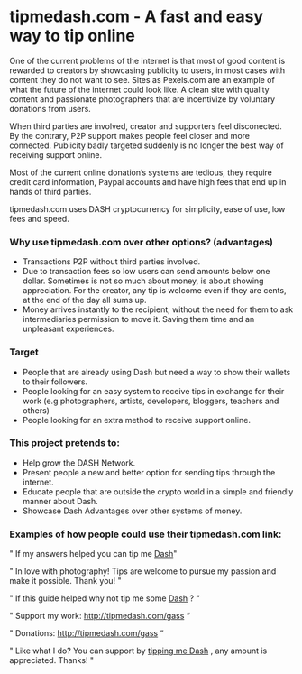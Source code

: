 # tipmedash.com - A fast and easy way to tip online

One of the current problems of the internet is that most of good content is rewarded to creators by showcasing publicity to users, in most cases with content they do not want to see. Sites as Pexels.com are an example of what the future of the internet could look like. A clean site with quality content and passionate photographers that are incentivize by voluntary donations from users.

When third parties are involved, creator and supporters feel disconected. By the contrary, P2P support makes people feel closer and more connected. Publicity badly targeted suddenly is no longer the best way of receiving support online.

Most of the current online donation’s systems are tedious, they require credit card information, Paypal accounts and have high fees that end up in hands of third parties. 

tipmedash.com uses DASH cryptocurrency for simplicity, ease of use, low fees and speed.

### Why use tipmedash.com over other options? (advantages)

*   Transactions P2P without third parties involved.
*   Due to transaction fees so low users can send amounts below one dollar. Sometimes is not so much about money, is about showing appreciation. For the creator, any tip is welcome even if they are cents, at the end of the day all sums up.
*   Money arrives instantly to the recipient, without the need for them to ask intermediaries permission to move it. Saving them time and an unpleasant experiences.

### Target

*   People that are already using Dash but need a way to show their wallets to their followers.
*   People looking for an easy system to receive tips in exchange for their work (e.g photographers, artists, developers, bloggers, teachers and others)
* People looking for an extra method to receive support online.

### This project pretends to:

*   Help grow the DASH Network.
*   Present people a new and better option for sending tips through the internet.
*   Educate people that are outside the crypto world in a simple and friendly manner about Dash.
*   Showcase Dash Advantages over other systems of money.

### Examples of how people could use their tipmedash.com link:

" If my answers helped you can tip me [Dash](http://tipmedash.com/gass)"

" In love with photography! Tips are welcome to pursue my passion and make it possible. Thank you! "

" If this guide helped why not tip me some [Dash](http://tipmedash.com/gass) ? “

" Support my work: http://tipmedash.com/gass “

" Donations: http://tipmedash.com/gass  “

" Like what I do? You can support by [tipping me Dash](http://tipmedash.com/gass) , any amount is appreciated. Thanks! "